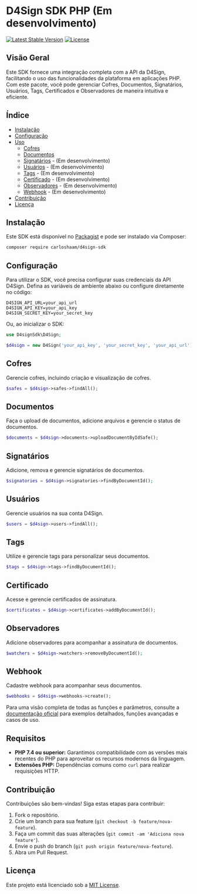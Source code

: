 # D4Sign SDK PHP (Em desenvolvimento)

[![Latest Stable Version](https://poser.pugx.org/vendor/d4sign-sdk/version)](https://packagist.org/packages/vendor/d4sign-sdk)
[![License](https://poser.pugx.org/vendor/d4sign-sdk/license)](https://packagist.org/packages/vendor/d4sign-sdk)

## Visão Geral
Este SDK fornece uma integração completa com a API da D4Sign, facilitando o uso das funcionalidades da plataforma em aplicações PHP. Com este pacote, você pode gerenciar Cofres, Documentos, Signatários, Usuários, Tags, Certificados e Observadores de maneira intuitiva e eficiente.

## Índice
- [Instalação](#instalação)
- [Configuração](#configuração)
- [Uso](#uso)
    - [Cofres](#cofres)
    - [Documentos](#documentos)
    - [Signatários](#signatários) - (Em desenvolvimento)
    - [Usuários](#usuários) - (Em desenvolvimento)
    - [Tags](#tags) - (Em desenvolvimento)
    - [Certificado](#certificado) - (Em desenvolvimento)
    - [Observadores](#observadores) - (Em desenvolvimento)
    - [Webhook](#webhook) - (Em desenvolvimento)
- [Contribuição](#contribuição)
- [Licença](#licença)

## Instalação

Este SDK está disponível no [Packagist](https://packagist.org/packages/vendor/d4sign-sdk) e pode ser instalado via Composer:

```bash
composer require carloshaam/d4sign-sdk
```

## Configuração

Para utilizar o SDK, você precisa configurar suas credenciais da API D4Sign. Defina as variáveis de ambiente abaixo ou configure diretamente no código:

```dotenv
D4SIGN_API_URL=your_api_url
D4SIGN_API_KEY=your_api_key
D4SIGN_SECRET_KEY=your_secret_key
```

Ou, ao inicializar o SDK:

```php
use D4signSdk\D4Sign;

$d4sign = new D4Sign('your_api_key', 'your_secret_key', 'your_api_url');
```

## Cofres

Gerencie cofres, incluindo criação e visualização de cofres.

```php
$safes = $d4sign->safes->findAll();
```

## Documentos

Faça o upload de documentos, adicione arquivos e gerencie o status de documentos.

```php
$documents = $d4sign->documents->uploadDocumentByIdSafe();
````

## Signatários

Adicione, remova e gerencie signatários de documentos.

```php
$signatories = $d4sign->signatories->findByDocumentId();
````

## Usuários

Gerencie usuários na sua conta D4Sign.

```php
$users = $d4sign->users->findAll();
````

## Tags

Utilize e gerencie tags para personalizar seus documentos.

```php
$tags = $d4sign->tags->findByDocumentId();
````

## Certificado

Acesse e gerencie certificados de assinatura.

```php
$certificates = $d4sign->certificates->addByDocumentId();
````

## Observadores

Adicione observadores para acompanhar a assinatura de documentos.

```php
$watchers = $d4sign->watchers->removeByDocumentId();
````

## Webhook

Cadastre webhook para acompanhar seus documentos.

```php
$webhooks = $d4sign->webhooks->create();
````

Para uma visão completa de todas as funções e parâmetros, consulte a [documentação oficial](https://docapi.d4sign.com.br/docs) para exemplos detalhados, funções avançadas e casos de uso.

## Requisitos

- **PHP 7.4 ou superior:** Garantimos compatibilidade com as versões mais recentes do PHP para aproveitar os recursos modernos da linguagem.
- **Extensões PHP:** Dependências comuns como `curl` para realizar requisições HTTP.

## Contribuição

Contribuições são bem-vindas! Siga estas etapas para contribuir:

1. Fork o repositório.
2. Crie um branch para sua feature (`git checkout -b feature/nova-feature`).
3. Faça um commit das suas alterações (`git commit -am 'Adiciona nova feature'`).
4. Envie o push do branch (`git push origin feature/nova-feature`).
5. Abra um Pull Request.

## Licença

Este projeto está licenciado sob a [MIT License](#).
